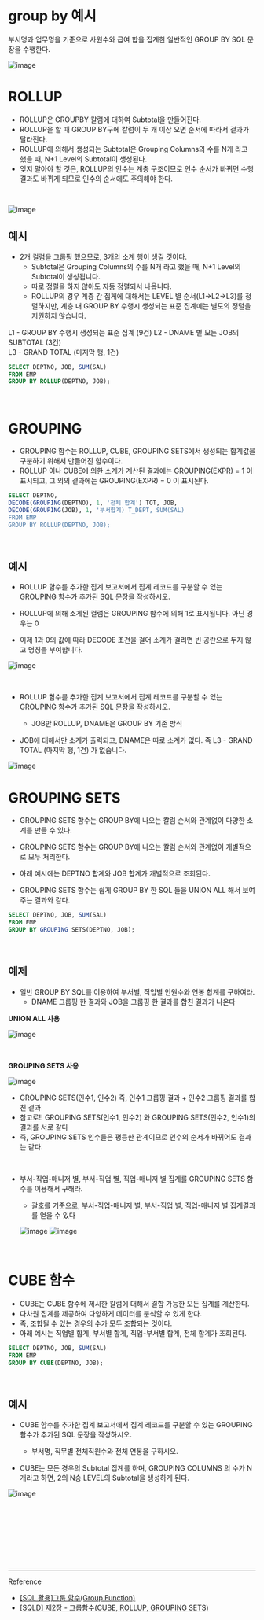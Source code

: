 # group by 예시

부서명과 업무명을 기준으로 사원수와 급여 합을 집계한 일반적인 GROUP BY SQL 문장을 수행한다.

![image](https://user-images.githubusercontent.com/61372486/128892782-4e9881d7-d8fa-41b4-a904-1b162c5b364c.png)


# ROLLUP

- ROLLUP은 GROUPBY 칼럼에 대하여 Subtotal을 만들어진다.
- ROLLUP을 할 때 GROUP BY구에 칼럼이 두 개 이상 오면 순서에 따라서 결과가 달라진다.
- ROLLUP에 의해서 생성되는 Subtotal은 Grouping Columns의 수를 N개 라고 했을 때, N+1 Level의 Subtotal이 생성된다. 
- 잊지 말아야 할 것은, ROLLUP의 인수는 계층 구조이므로 인수 순서가 바뀌면 수행 결과도 바뀌게 되므로 인수의 순서에도 주의해야 한다.

<br/>

![image](https://user-images.githubusercontent.com/61372486/128894113-2125d2ea-7778-4f16-b564-96430d64206f.png)


## 예시

- 2개 컬럼을 그룹핑 했으므로, 3개의 소계 행이 생길 것이다.
  - Subtotal은 Grouping Columns의 수를 N개 라고 했을 때, N+1 Level의 Subtotal이 생성됩니다.
  - 따로 정렬을 하지 않아도 자동 정렬되서 나옵니다.
  - ROLLUP의 경우 계층 간 집게에 대해서는 LEVEL 별 순서(L1->L2->L3)를 정렬하지만, 계층 내 GROUP BY 수행시 생성되는 표준 집계에는 별도의 정렬을 지원하지 않습니다.
  
  
L1 - GROUP BY 수행시 생성되는 표준 집계 (9건)
L2 - DNAME 별 모든 JOB의 SUBTOTAL (3건)  
L3 - GRAND TOTAL (마지막 행, 1건)
  
  
```sql
SELECT DEPTNO, JOB, SUM(SAL)
FROM EMP
GROUP BY ROLLUP(DEPTNO, JOB);
```




<br/>


# GROUPING

- GROUPING 함수는 ROLLUP, CUBE, GROUPING SETS에서 생성되는 합계값을 구분하기 위해서 만들어진 함수이다.
- ROLLUP 이나 CUBE에 의한 소계가 계산된 결과에는 GROUPING(EXPR) = 1 이 표시되고, 그 외의 결과에는 GROUPING(EXPR) = 0 이 표시된다.

```sql
SELECT DEPTNO, 
DECODE(GROUPING(DEPTNO), 1, '전체 합계') TOT, JOB, 
DECODE(GROUPING(JOB), 1, '부서합계) T_DEPT, SUM(SAL)
FROM EMP
GROUP BY ROLLUP(DEPTNO, JOB);
```

<br/>

## 예시

- ROLLUP 함수를 추가한 집계 보고서에서 집계 레코드를 구분할 수 있는 GROUPING 함수가 추가된 SQL 문장을 작성하시오.

- ROLLUP에 의해 소계된 컬럼은 GROUPING 함수에 의해 1로 표시됩니다. 아닌 경우는 0

- 이제 1과 0의 값에 따라 DECODE 조건을 걸어 소계가 걸리면 빈 공란으로 두지 않고 명칭을 부여합니다.


![image](https://user-images.githubusercontent.com/61372486/128894433-7c574a0a-90b1-4847-9e0a-84cc502be340.png)

<br/>

- ROLLUP 함수를 추가한 집계 보고서에서 집계 레코드를 구분할 수 있는 GROUPING 함수가 추가된 SQL 문장을 작성하시오.
   -  JOB만 ROLLUP, DNAME은 GROUP BY 기존 방식

- JOB에 대해서만 소계가 출력되고, DNAME은 따로 소계가 없다. 즉 L3 - GRAND TOTAL (마지막 행, 1건) 가 없습니다.

![image](https://user-images.githubusercontent.com/61372486/128894603-682ae092-f011-4ba2-91f4-71f2ee79062f.png)




# GROUPING SETS

- GROUPING SETS 함수는 GROUP BY에 나오는 칼럼 순서와 관계없이 다양한 소계를 만들 수 있다.
- GROUPING SETS 함수는 GROUP BY에 나오는 칼럼 순서와 관계없이 개별적으로 모두 처리한다.
-  아래 예시에는 DEPTNO 합계와 JOB 합계가 개별적으로 조회된다.

- GROUPING SETS 함수는 쉽게 GROUP BY 한 SQL 들을 UNION ALL 해서 보여주는 결과와 같다.

```sql
SELECT DEPTNO, JOB, SUM(SAL)
FROM EMP
GROUP BY GROUPING SETS(DEPTNO, JOB);
```

<br/>


## 예제

- 일반 GROUP BY SQL를 이용하여 부서별, 직업별 인원수와 연봉 합계를 구하여라.
  - DNAME 그룹핑 한 결과와 JOB을 그룹핑 한 결과를 합친 결과가 나온다  

**UNION ALL 사용**

![image](https://user-images.githubusercontent.com/61372486/128894729-7a100e3c-6728-4a23-8286-325ea9e88f31.png)

<br/>

**GROUPING SETS 사용**

![image](https://user-images.githubusercontent.com/61372486/128894772-5024e0df-2718-4129-9f66-7c12411df272.png)

-  GROUPING SETS(인수1, 인수2) 즉, 인수1 그룹핑 결과  + 인수2 그룹핑 결과를 합친 결과
-  참고로!! GROUPING SETS(인수1, 인수2) 와 GROUPING SETS(인수2, 인수1)의 결과를 서로 같다
- 즉, GROUPING SETS 인수들은 평등한 관계이므로 인수의 순서가 바뀌어도 결과는 같다.

<br/>

- 부서-직업-매니저 별, 부서-직업 별, 직업-매니저 별 집계를 GROUPING SETS 함수를 이용해서 구해라.
  - 괄호를 기준으로, 부서-직업-매니저 별, 부서-직업 별, 직업-매니저 별 집계결과를 얻을 수 있다
  
  ![image](https://user-images.githubusercontent.com/61372486/128895557-140faead-c4f4-46c2-8dbc-ddd0e031d20e.png)
  ![image](https://user-images.githubusercontent.com/61372486/128894833-cc041119-38ff-42d7-8fb5-e843d6655904.png)
  
<br/>  

# CUBE 함수

- CUBE는 CUBE 함수에 제시한 칼럼에 대해서 결합 가능한 모든 집계를 계산한다.
- 다차원 집계를 제공하여 다양하게 데이터를 분석할 수 있게 한다.
- 즉, 조합될 수 있는 경우의 수가 모두 조합되는 것이다.
- 아래 예시는 직업별 합계, 부서별 합계, 직업-부서별 합계, 전체 합계가 조회된다.

```sql
SELECT DEPTNO, JOB, SUM(SAL)
FROM EMP
GROUP BY CUBE(DEPTNO, JOB);
```

<br/>

## 예시

- CUBE 함수를 추가한 집계 보고서에서 집계 레코드를 구분할 수 있는 GROUPING 함수가 추가된 SQL 문장을 작성하시오.
  -  부서명, 직무별 전체직원수와 전체 연봉을 구하시오.
  
-  CUBE는 모든 경우의 Subtotal 집계를 하며, GROUPING COLUMNS 의 수가 N개라고 하면, 2의 N승 LEVEL의 Subtotal을 생성하게 된다.

![image](https://user-images.githubusercontent.com/61372486/128894664-2cd56aab-ee2f-4b3e-bc9a-694c6eab6134.png)

<br/><br/><br/><br/><br/><br/><br/>

---
Reference

- [[SQL 활용]그룹 함수(Group Function)](https://velog.io/@yewon-july/Group-Function-6gjqtwdv)
- [[SQLD] 제2장 - 그룹함수(CUBE, ROLLUP, GROUPING SETS)](https://limkydev.tistory.com/151?category=974039)